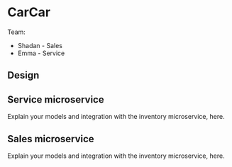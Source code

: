 # CarCar

Team:

* Shadan - Sales
* Emma - Service

## Design

## Service microservice

Explain your models and integration with the inventory
microservice, here.

## Sales microservice

Explain your models and integration with the inventory
microservice, here.
